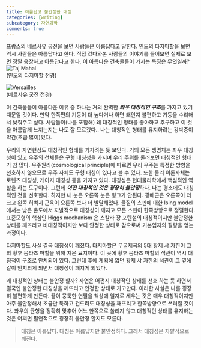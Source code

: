 ```yaml
---
title: 아름답고 불안정한 대칭
categories: [writing]
subcategory: 자연과학
comments: true
---
```

프랑스의 베르사유 궁전을 보면 사람들은 아름답다고 말한다. 인도의 타지마할을 보면 역시 사람들은 아름답다고 한다. 직접 갔다와본 사람들의 이야기를 들어보면 실제로 보면 정말 웅장하고 아름답다고 한다. 이 아름다운 건축물들이 가지는 특징은 무엇일까?  
![Taj Mahal](https://github.com/user-attachments/assets/1a175173-4dfa-4c4a-9bbc-04d26291e4ae)  
(인도의 타지마할 전경)  

![Versailles](https://github.com/user-attachments/assets/a7cec41f-2d6a-4208-ab2c-342f99a52452)  
(베르사유 궁전 전경)  

이 건축물들이 아름다운 이유 중 하나는 거의 완벽한 ***좌우 대칭적인 구조***를 가지고 있기 때문일 것이다. 만약 한쪽편의 기둥이 더 높다거나 하면 왜인지 불편하고 기둥을 수리해서 낮춰주고 싶다. 사람들이(나를 포함해) 왜 대칭적인 형태를 좋아하고 추구하고 이 것을 아름답게 느끼는지는 나도 잘 모르겠다.. 나는 대칭적인 형태를 유지하려는 강박증이 약간(조금 많이)있다. 

우리의 자연현상도 대칭적인 형태를 가지려는 듯 보인다. 거의 모든 생명체는 좌우 대칭성이 있고 우주의 천체들은 구형 대칭성을 가지며 우리 주위를 둘러보면 대칭적인 형태가 참 많다. 우주원리(cosmological principle)에 따르면 우리 우주는 특정한 방향을 선호하지 않으므로 우주 자체도 구형 대칭이 있다고 볼 수 있다. 또한 물리 이론자체는 로렌츠 대칭성, 게이지 대칭성 등을 가지고 있다. 대칭성은 현대물리학에서 핵심적인 역할을 하는 도구이다. 
그런데 ***어떤 대칭적인 것은 굉장히 불안정***하다. 나는 평소에도 대칭적인 것을 선호한다. 하지만 내 눈은 오른쪽 눈은 윙크가 안된다. 광배근은 오른쪽이 더 크고 왼쪽 허벅지 근육이 오른쪽 보다 더 발달해있다. 물질의 스핀에 대한 Ising model 에서는 낮은 온도에서 자발적으로 대칭성이 깨지고 모든 스핀이 한쪽방향으로 정렬한다. 표준모형의 핵심인 Higgs mechanism 은 스칼라 장 포텐셜의 대칭적이지만 불안정한 상태를 깨뜨리고 비대칭적이지만 보다 안정한 상태로 감으로써 기본입자의 질량을 얻는 과정이다. 

타지마할도 사실 결국 대칭성이 깨졌다. 타지마할은 무굴제국의 5대 황제 샤 자한이 그의 황후 뭄타즈 마할을 위해 지은 묘지이다. 이 곳에 황후 뭄타즈 마할의 석관이 역시 대칭적이 구조로 안치되어 있다. 그런데 후에 계획에 없던 황제 샤 자한의 석관이 그 옆에 같이 안치되게 되면서 대칭성이 깨지게 되었다.

왜 대칭적인 상태는 불안정 할까? 자연은 어쩐지 대칭적인 상태를 선호 하는 듯 하면서 결국엔 불안정한 대칭성을 깨뜨리고 안정한 상태로 가고만다. 이러한 사실은 나를 굉장히 불편하게 만든다. 
끝이 뭉툭한 연필을 책상에 일자로 세우는 것은 매우 대칭적이지만 아주 불안정해서 조금만 툭하고 건드려도 대칭성을 깨뜨리고 한쪽방향으로 쓰러질 것이다. 좌우의 균형을 정확히 맞추어 어느 한쪽으로 쏠리지 않고 대칭적인 상태를 유지하는 것은 어쩌면 필연적으로 굉장히 불안정 할지도 모른다.
> 대칭은 아름답다. 대칭은 아름답지만 불안정하다. 그래서 대칭성은 자발적으로 깨진다.

